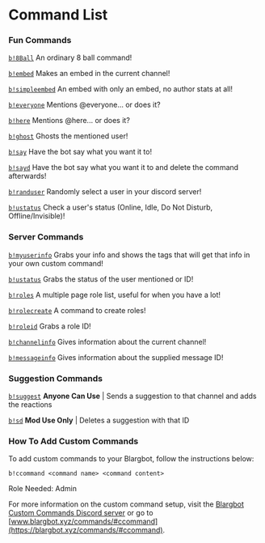 # Command List
### Fun Commands
[`b!8Ball`](https://blargbotcc.tk/commands/8ball.txt) An ordinary 8 ball command!

[`b!embed`](https://blargbotcc.tk/commands/embed.txt) Makes an embed in the current channel!

[`b!simpleembed`](https://blargbotcc.tk/commands/simpleembed.txt) An embed with only an embed, no author stats at all!

[`b!everyone`](https://blargbotcc.tk/commands/everyone.txt) Mentions @everyone... or does it?

[`b!here`](https://blargbotcc.tk/commands/here.txt) Mentions @here... or does it?

[`b!ghost`](https://blargbotcc.tk/commands/ghost.txt) Ghosts the mentioned user!

[`b!say`](https://blargbotcc.tk/commands/say.txt) Have the bot say what you want it to!

[`b!sayd`](https://blargbotcc.tk/commands/sayd.txt) Have the bot say what you want it to and delete the command afterwards!

[`b!randuser`](https://blargbotcc.tk/commands/randuser.txt) Randomly select a user in your discord server!

[`b!ustatus`](https://blargbotcc.tk/commands/ustatus.txt) Check a user's status (Online, Idle, Do Not Disturb, Offline/Invisible)!
### Server Commands
[`b!myuserinfo`](https://blargbotcc.tk/commands/myuserinfo.txt) Grabs your info and shows the tags that will get that info in your own custom command!

[`b!ustatus`](https://blargbotcc.tk/commands/ustatus.txt) Grabs the status of the user mentioned or ID!

[`b!roles`](https://blargbotcc.tk/commands/roles.txt) A multiple page role list, useful for when you have a lot!

[`b!rolecreate`](https://blargbotcc.tk/commands/rolecreate.txt) A command to create roles!

[`b!roleid`](https://blargbotcc.tk/commands/roleid.txt) Grabs a role ID!

[`b!channelinfo`](https://blargbotcc.tk/commands/channelinfo.txt) Gives information about the current channel!

[`b!messageinfo`](https://blargbotcc.tk/commands/messangerinfo.txt) Gives information about the supplied message ID!
### Suggestion Commands
[`b!suggest`](https://blargbotcc.tk/commands/suggest.txt) **Anyone Can Use** | Sends a suggestion to that channel and adds the reactions

[`b!sd`](https://blargbotcc.tk/commands/sd.txt) **Mod Use Only** | Deletes a suggestion with that ID
### How To Add Custom Commands
To add custom commands to your Blargbot, follow the instructions below:

```b!ccommand <command name> <command content>```

Role Needed: Admin

For more information on the custom command setup, visit the [Blargbot Custom Commands Discord server](https://discord.gg/wFBYUXS) or go to [www.blargbot.xyz/commands/#ccommand](https://blargbot.xyz/commands/#ccommand).
